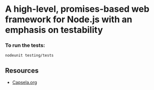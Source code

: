 A high-level, promises-based web framework for Node.js with an emphasis on testability
===

### To run the tests:

    nodeunit testing/tests

Resources
---
  - [Capsela.org](http://www.capsela.org)
